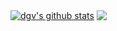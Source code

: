 <a href="https://github.com/anuraghazra/github-readme-stats"><img align="center" src="https://github-readme-stats.vercel.app/api?username=dgv&show_icons=true&include_all_commits=true&theme=default&hide_border=true" alt="dgv's github stats" /></a>  <a href="https://github.com/dgv/github-readme-stats"><img align="center" src="https://github-readme-stats.vercel.app/api/top-langs/?username=dgv&layout=compact&theme=default&hide_border=true&hide=JavaScript,HTML,CSS,Dockerfile" /></a> 
